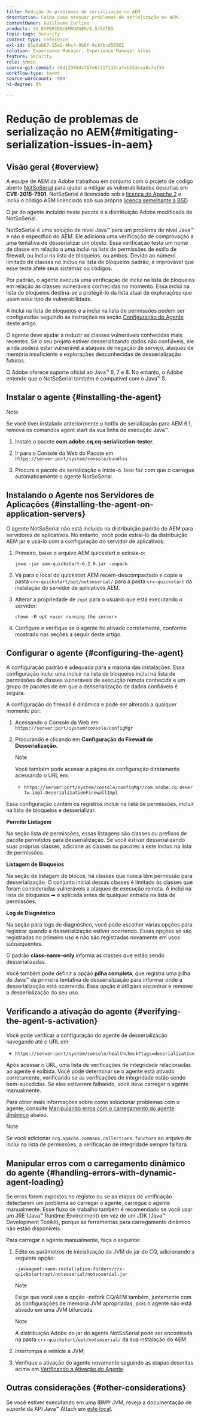 ```yaml
---
title: Redução de problemas de serialização no AEM
description: Saiba como atenuar problemas de serialização no AEM.
contentOwner: Guillaume Carlino
products: SG_EXPERIENCEMANAGER/6.5/SITES
topic-tags: Security
content-type: reference
exl-id: 01e9ab67-15e2-4bc4-9b8f-0c84bcd56862
solution: Experience Manager, Experience Manager Sites
feature: Security
role: Admin
source-git-commit: 48d12388d4707e61117116ca7eb533cea8c7ef34
workflow-type: tm+mt
source-wordcount: '904'
ht-degree: 0%

---
```


# Redução de problemas de serialização no AEM{#mitigating-serialization-issues-in-aem}

## Visão geral {#overview}

A equipe de AEM da Adobe trabalhou em conjunto com o projeto de código aberto [NotSoSerial](https://github.com/kantega/notsoserial) para ajudar a mitigar as vulnerabilidades descritas em **CVE-2015-7501**. NotSoSerial é licenciado sob a [licença do Apache 2](https://www.apache.org/licenses/LICENSE-2.0) e inclui o código ASM licenciado sob sua própria [licença semelhante à BSD](https://asm.ow2.io/).

O jar do agente incluído neste pacote é a distribuição Adobe modificada de NotSoSerial.

NotSoSerial é uma solução de nível Java™ para um problema de nível Java™ e não é específico do AEM. Ele adiciona uma verificação de comprovação a uma tentativa de desserializar um objeto. Essa verificação testa um nome de classe em relação a uma inclui na lista de permissões de estilo de firewall, ou inclui na lista de bloqueios, ou ambos. Devido ao número limitado de classes no incluo na lista de bloqueios padrão, é improvável que esse teste afete seus sistemas ou códigos.

Por padrão, o agente executa uma verificação de inclui na lista de bloqueios em relação às classes vulneráveis conhecidas no momento. Essa inclui na lista de bloqueios destina-se a protegê-lo da lista atual de explorações que usam esse tipo de vulnerabilidade.

A inclui na lista de bloqueios e a inclui na lista de permissões podem ser configuradas seguindo as instruções na seção [Configuração do Agente](/help/sites-administering/mitigating-serialization-issues.md#configuring-the-agent) deste artigo.

O agente deve ajudar a reduzir as classes vulneráveis conhecidas mais recentes. Se o seu projeto estiver desserializando dados não confiáveis, ele ainda poderá estar vulnerável a ataques de negação de serviço, ataques de memória insuficiente e explorações desconhecidas de desserialização futuras.

O Adobe oferece suporte oficial ao Java™ 6, 7 e 8. No entanto, o Adobe entende que o NotSoSerial também é compatível com o Java™ 5.

## Instalar o agente {#installing-the-agent}

>[!NOTE]
>
>Se você tiver instalado anteriormente o hotfix de serialização para AEM 6.1, remova os comandos agent start da sua linha de execução Java™.

1. Instale o pacote **com.adobe.cq.cq-serialization-tester**.

1. Ir para o Console da Web do Pacote em `https://server:port/system/console/bundles`
1. Procure o pacote de serialização e inicie-o. Isso faz com que o carregue automaticamente o agente NotSoSerial.

## Instalando o Agente nos Servidores de Aplicações {#installing-the-agent-on-application-servers}

O agente NotSoSerial não está incluído na distribuição padrão do AEM para servidores de aplicativos. No entanto, você pode extraí-lo da distribuição AEM jar e usá-lo com a configuração do servidor de aplicativos:

1. Primeiro, baixe o arquivo AEM quickstart e extraia-o:

   ```shell
   java -jar aem-quickstart-6.2.0.jar -unpack
   ```

1. Vá para o local do quickstart AEM recém-descompactado e copie a pasta `crx-quickstart/opt/notsoserial/` para a pasta `crx-quickstart` da instalação do servidor de aplicativos AEM.

1. Alterar a propriedade de `/opt` para o usuário que está executando o servidor:

   ```shell
   chown -R opt <user running the server>
   ```

1. Configure e verifique se o agente foi ativado corretamente, conforme mostrado nas seções a seguir deste artigo.

## Configurar o agente {#configuring-the-agent}

A configuração padrão é adequada para a maioria das instalações. Essa configuração inclui uma incluir na lista de bloqueios inclui na lista de permissões de classes vulneráveis de execução remota conhecida e um grupo de pacotes de em que a desserialização de dados confiáveis é segura.

A configuração do firewall é dinâmica e pode ser alterada a qualquer momento por:

1. Acessando o Console da Web em `https://server:port/system/console/configMgr`
1. Procurando e clicando em **Configuração do Firewall de Desserialização.**

   >[!NOTE]
   >
   >Você também pode acessar a página de configuração diretamente acessando o URL em:
   >
   >* `https://server:port/system/console/configMgr/com.adobe.cq.deserfw.impl.DeserializationFirewallImpl`

Essa configuração contém os registros incluir na lista de permissões, incluir na lista de bloqueios e desserializar.

**Permitir Listagem**

Na seção lista de permissões, essas listagens são classes ou prefixos de pacote permitidos para desserialização. Se você estiver desserializando suas próprias classes, adicione as classes ou pacotes a este incluo na lista de permissões.

**Listagem de Bloqueios**

Na seção de listagem de blocos, há classes que nunca têm permissão para desserialização. O conjunto inicial dessas classes é limitado às classes que foram consideradas vulneráveis a ataques de execução remota. A inclui na lista de bloqueios ➡ é aplicada antes de qualquer entrada na lista de permissões.

**Log de Diagnóstico**

Na seção para logs de diagnóstico, você pode escolher várias opções para registrar quando a desserialização estiver ocorrendo. Essas opções só são registradas no primeiro uso e não são registradas novamente em usos subsequentes.

O padrão **class-name-only** informa as classes que estão sendo desserializadas.

Você também pode definir a opção **pilha completa**, que registra uma pilha do Java™ da primeira tentativa de desserialização para informar onde a desserialização está ocorrendo. Essa opção é útil para encontrar e remover a desserialização do seu uso.

## Verificando a ativação do agente {#verifying-the-agent-s-activation}

Você pode verificar a configuração do agente de desserialização navegando até o URL em:

* `https://server:port/system/console/healthcheck?tags=deserialization`

Após acessar o URL, uma lista de verificações de integridade relacionadas ao agente é exibida. Você pode determinar se o agente está ativado corretamente, verificando se as verificações de integridade estão sendo bem-sucedidas. Se eles estiverem falhando, você deve carregar o agente manualmente.

Para obter mais informações sobre como solucionar problemas com o agente, consulte [Manipulando erros com o carregamento do agente dinâmico](#handling-errors-with-dynamic-agent-loading) abaixo.

>[!NOTE]
>
>Se você adicionar `org.apache.commons.collections.functors` ao arquivo de inclui na lista de permissões, a verificação de integridade sempre falhará.

## Manipular erros com o carregamento dinâmico do agente {#handling-errors-with-dynamic-agent-loading}

Se erros forem expostos no registro ou se as etapas de verificação detectarem um problema ao carregar o agente, carregue o agente manualmente. Esse fluxo de trabalho também é recomendado se você usar um JRE (Java™ Runtime Environment) em vez de um JDK (Java™ Development Toolkit), porque as ferramentas para carregamento dinâmico não estão disponíveis.

Para carregar o agente manualmente, faça o seguinte:

1. Edite os parâmetros de inicialização da JVM do jar do CQ, adicionando a seguinte opção:

   ```shell
   -javaagent:<aem-installation-folder>/crx-quickstart/opt/notsoserial/notsoserial.jar
   ```

   >[!NOTE]
   >
   >Exige que você use a opção -nofork CQ/AEM também, juntamente com as configurações de memória JVM apropriadas, pois o agente não está ativado em uma JVM bifurcada.

   >[!NOTE]
   >
   >A distribuição Adobe do jar do agente NotSoSerial pode ser encontrada na pasta `crx-quickstart/opt/notsoserial/` da sua instalação do AEM.

1. Interrompa e reinicie a JVM;

1. Verifique a ativação do agente novamente seguindo as etapas descritas acima em [Verificando a Ativação do Agente](/help/sites-administering/mitigating-serialization-issues.md#verifying-the-agent-s-activation).

## Outras considerações {#other-considerations}

Se você estiver executando em uma IBM® JVM, reveja a documentação de suporte da API Java™ Attach em [este local](https://www.ibm.com/docs/en/sdk-java-technology/8?topic=documentation-java-attach-api).
